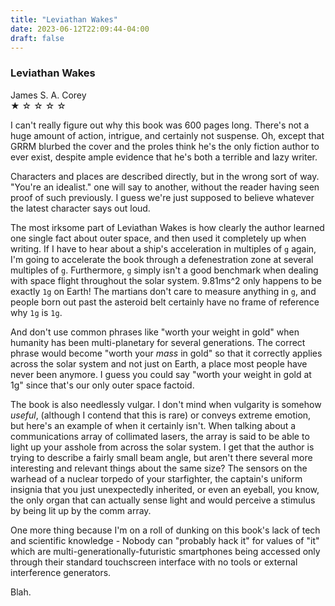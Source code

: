 ```yaml
---
title: "Leviathan Wakes"
date: 2023-06-12T22:09:44-04:00
draft: false
---
```


### Leviathan Wakes
James S. A. Corey  
&#9733; &#9734; &#9734; &#9734; &#9734;  

I can't really figure out why this book was 600 pages long.  There's not a huge amount of action, intrigue, and certainly not suspense.  Oh, except that GRRM blurbed the cover and the proles think he's the only fiction author to ever exist, despite ample evidence that he's both a terrible and lazy writer.

Characters and places are described directly, but in the wrong sort of way.  "You're an idealist." one will say to another, without the reader having seen proof of such previously.  I guess we're just supposed to believe whatever the latest character says out loud.

The most irksome part of Leviathan Wakes is how clearly the author learned one single fact about outer space, and then used it completely up when writing.  If I have to hear about a ship's acceleration in multiples of `g` again, I'm going to accelerate the book through a defenestration zone at several multiples of `g`.  Furthermore, `g` simply isn't a good benchmark when dealing with space flight throughout the solar system.  9.81ms^2 only happens to be exactly `1g` on Earth!  The martians don't care to measure anything in `g`, and people born out past the asteroid belt certainly have no frame of reference why `1g` is `1g`.  

And don't use common phrases like "worth your weight in gold" when humanity has been multi-planetary for several generations.  The correct phrase would become "worth your *mass* in gold" so that it correctly applies across the solar system and not just on Earth, a place most people have never been anymore.  I guess you could say "worth your weight in gold at 1g" since that's our only outer space factoid.

The book is also needlessly vulgar.  I don't mind when vulgarity is somehow *useful*, (although I contend that this is rare) or conveys extreme emotion, but here's an example of when it certainly isn't.  When talking about a communications array of collimated lasers, the array is said to be able to light up your asshole from across the solar system.  I get that the author is trying to describe a fairly small beam angle, but aren't there several more interesting and relevant things about the same size?  The sensors on the warhead of a nuclear torpedo of your starfighter, the captain's uniform insignia that you just unexpectedly inherited, or even an eyeball, you know, the only organ that can actually sense light and would perceive a stimulus by being lit up by the comm array.

One more thing because I'm on a roll of dunking on this book's lack of tech and scientific knowledge - Nobody can "probably hack it" for values of "it" which are multi-generationally-futuristic smartphones being accessed only through their standard touchscreen interface with no tools or external interference generators.

Blah.
